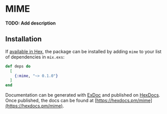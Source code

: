 # MIME

**TODO: Add description**

## Installation

If [available in Hex](https://hex.pm/docs/publish), the package can be installed
by adding `mime` to your list of dependencies in `mix.exs`:

```elixir
def deps do
  [
    {:mime, "~> 0.1.0"}
  ]
end
```

Documentation can be generated with [ExDoc](https://github.com/elixir-lang/ex_doc)
and published on [HexDocs](https://hexdocs.pm). Once published, the docs can
be found at [https://hexdocs.pm/mime](https://hexdocs.pm/mime).

